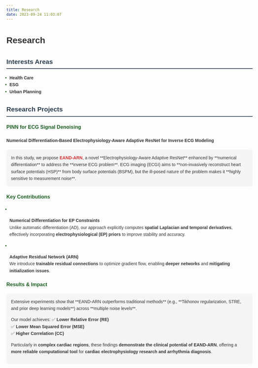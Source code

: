 ```yaml
---
title: Research
date: 2023-09-24 11:03:07
---
```


<style>
    body {
        font-family: Arial, sans-serif;
        line-height: 1.6;
        color: #333;
        max-width: 800px;
        margin: auto;
        padding: 20px;
    }
    h2 {
        color: #2C3E50;
        border-bottom: 2px solid #2C3E50;
        padding-bottom: 5px;
    }
    h3 {
        color: #1B5E20;
        margin-top: 20px;
    }
    ul {
        list-style-type: none;
        padding-left: 10px;
    }
    ul li::before {
        content: "•";
        color: #1B5E20;
        font-weight: bold;
        display: inline-block; 
        width: 1em;
        margin-left: -1em;
    }
    .project {
        background-color: #f5f5f5;
        padding: 15px;
        margin-top: 15px;
        border-radius: 8px;
    }
    .highlight {
        font-weight: bold;
        color: #D32F2F;
    }
</style>

# Research

## Interests Areas
- **Health Care**
- **ESG**
- **Urban Planning**

## Research Projects

### **PINN for ECG Signal Denoising**
#### Numerical Differentiation-Based Electrophysiology-Aware Adaptive ResNet for Inverse ECG Modeling

<div class="project">
In this study, we propose <span class="highlight">EAND-ARN</span>, a novel **Electrophysiology-Aware Adaptive ResNet** enhanced by **numerical differentiation** to address the **inverse ECG problem**.  
ECG imaging (ECGI) aims to **non-invasively reconstruct heart surface potentials (HSP)** from body surface potentials (BSPM), but the ill-posed nature of the problem makes it **highly sensitive to measurement noise**.
</div>

### **Key Contributions**
- **Numerical Differentiation for EP Constraints**  
  Unlike automatic differentiation (AD), our approach explicitly computes **spatial Laplacian and temporal derivatives**, effectively incorporating **electrophysiological (EP) priors** to improve stability and accuracy.

- **Adaptive Residual Network (ARN)**  
  We introduce **trainable residual connections** to optimize gradient flow, enabling **deeper networks** and **mitigating initialization issues**.

### **Results & Impact**
<div class="project">
Extensive experiments show that **EAND-ARN outperforms traditional methods** (e.g., **Tikhonov regularization, STRE, and prior deep learning models**) across **multiple noise levels**.  

Our model achieves:
✅ **Lower Relative Error (RE)**  
✅ **Lower Mean Squared Error (MSE)**  
✅ **Higher Correlation (CC)**  

Particularly in **complex cardiac regions**, these findings **demonstrate the clinical potential of EAND-ARN**, offering a **more reliable computational tool** for **cardiac electrophysiology research and arrhythmia diagnosis**.
</div>

